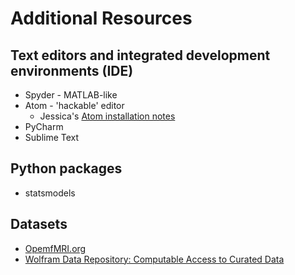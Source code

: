 # Additional Resources

## Text editors and integrated development environments (IDE)
* Spyder - MATLAB-like
* Atom - 'hackable' editor
  * Jessica's [Atom installation notes](https://gist.github.com/thompsonj/815f642b310091d12f24fc7e159b21ed)
* PyCharm
* Sublime Text

## Python packages
* statsmodels

## Datasets
* [OpemfMRI.org](OpenfMRI.org)
* [Wolfram Data Repository: Computable Access to Curated Data](https://datarepository.wolframcloud.com/)
